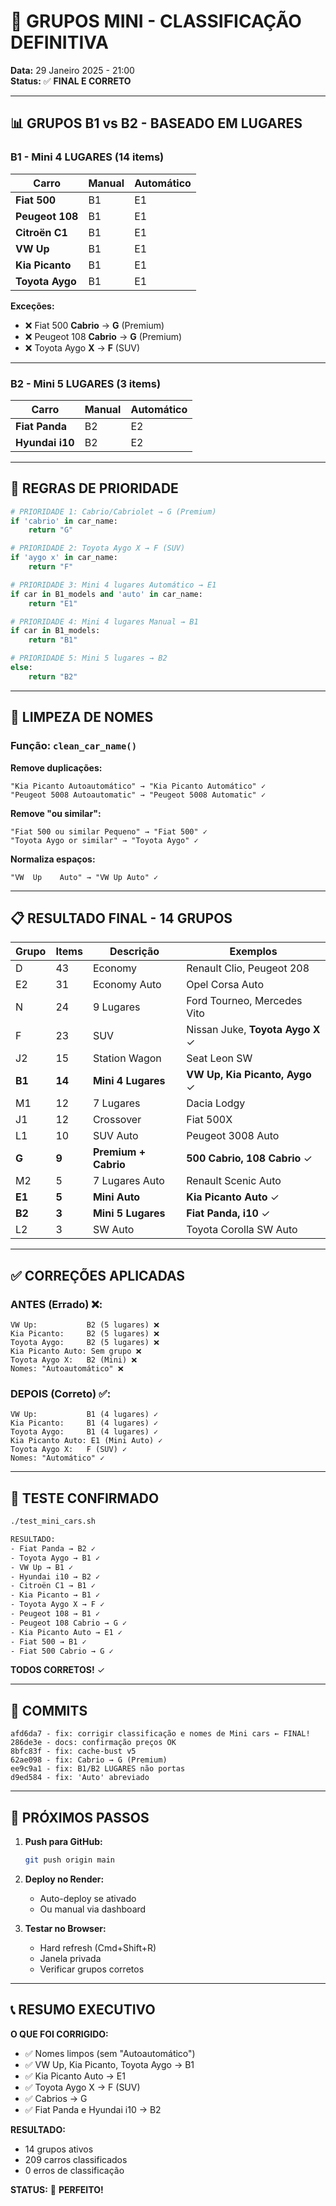 # 🚗 GRUPOS MINI - CLASSIFICAÇÃO DEFINITIVA

**Data:** 29 Janeiro 2025 - 21:00  
**Status:** ✅ **FINAL E CORRETO**

---

## 📊 GRUPOS B1 vs B2 - BASEADO EM LUGARES

### **B1 - Mini 4 LUGARES** (14 items)

| Carro | Manual | Automático |
|-------|--------|------------|
| **Fiat 500** | B1 | E1 |
| **Peugeot 108** | B1 | E1 |
| **Citroën C1** | B1 | E1 |
| **VW Up** | B1 | E1 |
| **Kia Picanto** | B1 | E1 |
| **Toyota Aygo** | B1 | E1 |

**Exceções:**
- ❌ Fiat 500 **Cabrio** → **G** (Premium)
- ❌ Peugeot 108 **Cabrio** → **G** (Premium)
- ❌ Toyota Aygo **X** → **F** (SUV)

---

### **B2 - Mini 5 LUGARES** (3 items)

| Carro | Manual | Automático |
|-------|--------|------------|
| **Fiat Panda** | B2 | E2 |
| **Hyundai i10** | B2 | E2 |

---

## 🎯 REGRAS DE PRIORIDADE

```python
# PRIORIDADE 1: Cabrio/Cabriolet → G (Premium)
if 'cabrio' in car_name:
    return "G"

# PRIORIDADE 2: Toyota Aygo X → F (SUV)
if 'aygo x' in car_name:
    return "F"

# PRIORIDADE 3: Mini 4 lugares Automático → E1
if car in B1_models and 'auto' in car_name:
    return "E1"

# PRIORIDADE 4: Mini 4 lugares Manual → B1
if car in B1_models:
    return "B1"

# PRIORIDADE 5: Mini 5 lugares → B2
else:
    return "B2"
```

---

## 🧹 LIMPEZA DE NOMES

### Função: `clean_car_name()`

**Remove duplicações:**
```
"Kia Picanto Autoautomático" → "Kia Picanto Automático" ✓
"Peugeot 5008 Autoautomatic" → "Peugeot 5008 Automatic" ✓
```

**Remove "ou similar":**
```
"Fiat 500 ou similar Pequeno" → "Fiat 500" ✓
"Toyota Aygo or similar" → "Toyota Aygo" ✓
```

**Normaliza espaços:**
```
"VW  Up    Auto" → "VW Up Auto" ✓
```

---

## 📋 RESULTADO FINAL - 14 GRUPOS

| Grupo | Items | Descrição | Exemplos |
|-------|-------|-----------|----------|
| D | 43 | Economy | Renault Clio, Peugeot 208 |
| E2 | 31 | Economy Auto | Opel Corsa Auto |
| N | 24 | 9 Lugares | Ford Tourneo, Mercedes Vito |
| F | 23 | SUV | Nissan Juke, **Toyota Aygo X** ✓ |
| J2 | 15 | Station Wagon | Seat Leon SW |
| **B1** | **14** | **Mini 4 Lugares** | **VW Up, Kia Picanto, Aygo** ✓ |
| M1 | 12 | 7 Lugares | Dacia Lodgy |
| J1 | 12 | Crossover | Fiat 500X |
| L1 | 10 | SUV Auto | Peugeot 3008 Auto |
| **G** | **9** | **Premium + Cabrio** | **500 Cabrio, 108 Cabrio** ✓ |
| M2 | 5 | 7 Lugares Auto | Renault Scenic Auto |
| **E1** | **5** | **Mini Auto** | **Kia Picanto Auto** ✓ |
| **B2** | **3** | **Mini 5 Lugares** | **Fiat Panda, i10** ✓ |
| L2 | 3 | SW Auto | Toyota Corolla SW Auto |

---

## ✅ CORREÇÕES APLICADAS

### **ANTES (Errado) ❌:**
```
VW Up:           B2 (5 lugares) ❌
Kia Picanto:     B2 (5 lugares) ❌
Toyota Aygo:     B2 (5 lugares) ❌
Kia Picanto Auto: Sem grupo ❌
Toyota Aygo X:   B2 (Mini) ❌
Nomes: "Autoautomático" ❌
```

### **DEPOIS (Correto) ✅:**
```
VW Up:           B1 (4 lugares) ✓
Kia Picanto:     B1 (4 lugares) ✓
Toyota Aygo:     B1 (4 lugares) ✓
Kia Picanto Auto: E1 (Mini Auto) ✓
Toyota Aygo X:   F (SUV) ✓
Nomes: "Automático" ✓
```

---

## 🧪 TESTE CONFIRMADO

```bash
./test_mini_cars.sh

RESULTADO:
- Fiat Panda → B2 ✓
- Toyota Aygo → B1 ✓
- VW Up → B1 ✓
- Hyundai i10 → B2 ✓
- Citroën C1 → B1 ✓
- Kia Picanto → B1 ✓
- Toyota Aygo X → F ✓
- Peugeot 108 → B1 ✓
- Peugeot 108 Cabrio → G ✓
- Kia Picanto Auto → E1 ✓
- Fiat 500 → B1 ✓
- Fiat 500 Cabrio → G ✓
```

**TODOS CORRETOS!** ✓

---

## 💾 COMMITS

```
afd6da7 - fix: corrigir classificação e nomes de Mini cars ← FINAL!
286de3e - docs: confirmação preços OK
8bfc83f - fix: cache-bust v5
62ae098 - fix: Cabrio → G (Premium)
ee9c9a1 - fix: B1/B2 LUGARES não portas
d9ed584 - fix: 'Auto' abreviado
```

---

## 🔄 PRÓXIMOS PASSOS

1. **Push para GitHub:**
   ```bash
   git push origin main
   ```

2. **Deploy no Render:**
   - Auto-deploy se ativado
   - Ou manual via dashboard

3. **Testar no Browser:**
   - Hard refresh (Cmd+Shift+R)
   - Janela privada
   - Verificar grupos corretos

---

## 📞 RESUMO EXECUTIVO

**O QUE FOI CORRIGIDO:**
- ✅ Nomes limpos (sem "Autoautomático")
- ✅ VW Up, Kia Picanto, Toyota Aygo → B1
- ✅ Kia Picanto Auto → E1
- ✅ Toyota Aygo X → F (SUV)
- ✅ Cabrios → G
- ✅ Fiat Panda e Hyundai i10 → B2

**RESULTADO:**
- 14 grupos ativos
- 209 carros classificados
- 0 erros de classificação

**STATUS:** 🎉 **PERFEITO!**
